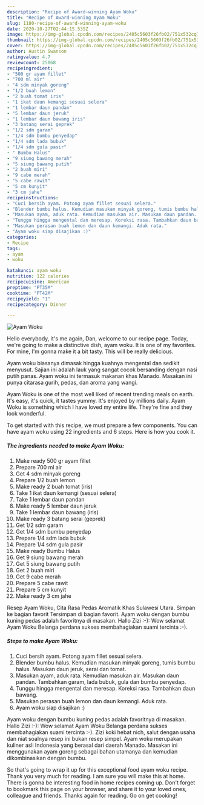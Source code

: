 ```yaml
---
description: "Recipe of Award-winning Ayam Woku"
title: "Recipe of Award-winning Ayam Woku"
slug: 1180-recipe-of-award-winning-ayam-woku
date: 2020-10-27T02:44:15.535Z
image: https://img-global.cpcdn.com/recipes/2405c5603f26fb02/751x532cq70/ayam-woku-foto-resep-utama.jpg
thumbnail: https://img-global.cpcdn.com/recipes/2405c5603f26fb02/751x532cq70/ayam-woku-foto-resep-utama.jpg
cover: https://img-global.cpcdn.com/recipes/2405c5603f26fb02/751x532cq70/ayam-woku-foto-resep-utama.jpg
author: Austin Swanson
ratingvalue: 4.7
reviewcount: 25068
recipeingredient:
- "500 gr ayam fillet"
- "700 ml air"
- "4 sdm minyak goreng"
- "1/2 buah lemon"
- "2 buah tomat iris"
- "1 ikat daun kemangi sesuai selera"
- "1 lembar daun pandan"
- "5 lembar daun jeruk"
- "1 lembar daun bawang iris"
- "3 batang serai geprek"
- "1/2 sdm garam"
- "1/4 sdm bumbu penyedap"
- "1/4 sdm lada bubuk"
- "1/4 sdm gula pasir"
- " Bumbu Halus"
- "9 siung bawang merah"
- "5 siung bawang putih"
- "2 buah miri"
- "9 cabe merah"
- "5 cabe rawit"
- "5 cm kunyit"
- "3 cm jahe"
recipeinstructions:
- "Cuci bersih ayam. Potong ayam fillet sesuai selera."
- "Blender bumbu halus. Kemudian masukan minyak goreng, tumis bumbu halus. Masukan daun jeruk, serai dan tomat."
- "Masukan ayam, aduk rata. Kemudian masukan air. Masukan daun pandan. Tambahkan garam, lada bubuk, gula dan bumbu penyedap."
- "Tunggu hingga mengental dan meresap. Koreksi rasa. Tambahkan daun bawang."
- "Masukan perasan buah lemon dan daun kemangi. Aduk rata."
- "Ayam woku siap disajikan :)"
categories:
- Recipe
tags:
- ayam
- woku

katakunci: ayam woku 
nutrition: 122 calories
recipecuisine: American
preptime: "PT35M"
cooktime: "PT42M"
recipeyield: "1"
recipecategory: Dinner

---
```



![Ayam Woku](https://img-global.cpcdn.com/recipes/2405c5603f26fb02/751x532cq70/ayam-woku-foto-resep-utama.jpg)

Hello everybody, it's me again, Dan, welcome to our recipe page. Today, we're going to make a distinctive dish, ayam woku. It is one of my favorites. For mine, I'm gonna make it a bit tasty. This will be really delicious.

Ayam woku biasanya dimasak hingga kuahnya mengental dan sedikit menyusut. Sajian ini adalah lauk yang sangat cocok bersanding dengan nasi putih panas. Ayam woku ini termasuk makanan khas Manado. Masakan ini punya citarasa gurih, pedas, dan aroma yang wangi.

Ayam Woku is one of the most well liked of recent trending meals on earth. It's easy, it's quick, it tastes yummy. It's enjoyed by millions daily. Ayam Woku is something which I have loved my entire life. They're fine and they look wonderful.


To get started with this recipe, we must prepare a few components. You can have ayam woku using 22 ingredients and 6 steps. Here is how you cook it.

<!--inarticleads1-->

##### The ingredients needed to make Ayam Woku:

1. Make ready 500 gr ayam fillet
1. Prepare 700 ml air
1. Get 4 sdm minyak goreng
1. Prepare 1/2 buah lemon
1. Make ready 2 buah tomat (iris)
1. Take 1 ikat daun kemangi (sesuai selera)
1. Take 1 lembar daun pandan
1. Make ready 5 lembar daun jeruk
1. Take 1 lembar daun bawang (iris)
1. Make ready 3 batang serai (geprek)
1. Get 1/2 sdm garam
1. Get 1/4 sdm bumbu penyedap
1. Prepare 1/4 sdm lada bubuk
1. Prepare 1/4 sdm gula pasir
1. Make ready  Bumbu Halus
1. Get 9 siung bawang merah
1. Get 5 siung bawang putih
1. Get 2 buah miri
1. Get 9 cabe merah
1. Prepare 5 cabe rawit
1. Prepare 5 cm kunyit
1. Make ready 3 cm jahe


Resep Ayam Woku, Cita Rasa Pedas Aromatik Khas Sulawesi Utara. Simpan ke bagian favorit Tersimpan di bagian favorit. Ayam woku dengan bumbu kuning pedas adalah favoritnya di masakan. Hallo Zizi :-): Wow selamat Ayam Woku Belanga perdana sukses membahagiakan suami tercinta :-). 

<!--inarticleads2-->

##### Steps to make Ayam Woku:

1. Cuci bersih ayam. Potong ayam fillet sesuai selera.
1. Blender bumbu halus. Kemudian masukan minyak goreng, tumis bumbu halus. Masukan daun jeruk, serai dan tomat.
1. Masukan ayam, aduk rata. Kemudian masukan air. Masukan daun pandan. Tambahkan garam, lada bubuk, gula dan bumbu penyedap.
1. Tunggu hingga mengental dan meresap. Koreksi rasa. Tambahkan daun bawang.
1. Masukan perasan buah lemon dan daun kemangi. Aduk rata.
1. Ayam woku siap disajikan :)


Ayam woku dengan bumbu kuning pedas adalah favoritnya di masakan. Hallo Zizi :-): Wow selamat Ayam Woku Belanga perdana sukses membahagiakan suami tercinta :-). Zizi koki hebat nich, salut dengan usaha dan niat soalnya resep ini bukan resep simpel. Ayam woku merupakan kuliner asli Indonesia yang berasal dari daerah Manado. Masakan ini menggunakan ayam goreng sebagai bahan utamanya dan kemudian dikombinasikan dengan bumbu. 

So that's going to wrap it up for this exceptional food ayam woku recipe. Thank you very much for reading. I am sure you will make this at home. There is gonna be interesting food in home recipes coming up. Don't forget to bookmark this page on your browser, and share it to your loved ones, colleague and friends. Thanks again for reading. Go on get cooking!

